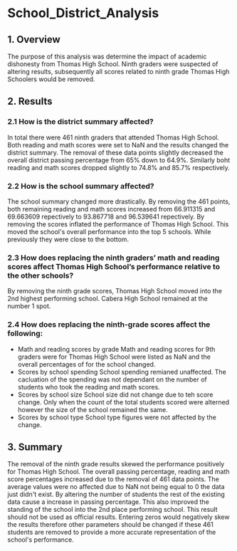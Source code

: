 # School_District_Analysis
## 1. Overview
The purpose of this analysis was determine the impact of academic dishonesty from Thomas High School. Ninth graders were suspected of altering results, subsequently all scores related to ninth grade Thomas High Schoolers would be removed.

## 2. Results
### 2.1 How is the district summary affected?
In total there were 461 ninth graders that attended Thomas High School. Both reading and math scores were set to NaN and the results changed the district summary. The removal of these data points slightly decreased the overall district passing percentage from 65% down to 64.9%. Similarly boht reading and math scores dropped slightly to 74.8% and 85.7% respectively. 
### 2.2 How is the school summary affected?
The school summary changed more drastically. By removing the 461 points, both remaining reading and math scores increased from 66.911315 and 69.663609 repectively to 93.867718	and 96.539641 repectively. By removing the scores inflated the performance of Thomas High School. This moved the school's overall performance into the top 5 schools. While previously they were close to the bottom.  	
### 2.3 How does replacing the ninth graders’ math and reading scores affect Thomas High School’s performance relative to the other schools?
By removing the ninth grade scores, Thomas High School moved into the 2nd highest performing school. Cabera High School remained at the number 1 spot. 

### 2.4 How does replacing the ninth-grade scores affect the following:
- Math and reading scores by grade 
    Math and reading scores for 9th graders were for Thomas High School were listed as NaN and the overall percentages of for the school changed.
- Scores by school spending
    School spending remianed unaffected. The cacluation of the spending was not dependant on the number of students who took the reading and math scores. 
- Scores by school size
    School size did not change due to teh score change. Only when the count of the total students scored were alterned however the size of the school remained the same. 
- Scores by school type
    School type figures were not affected by the change.
## 3. Summary 
The removal of the ninth grade results skewed the performance positively for Thomas High School. The overall passing percentage, reading and math score percentages increased due to the removal of 461 data points. The average values were no affected due to NaN not being equal to 0 the data just didn't exist. By altering the number of students the rest of the existing data cause a increase in passing percentage. This also improved the standing of the school into the 2nd place performing school. This result should not be used as official results. Entering zeros would negatively skew the results therefore other parameters should be changed if these 461 students are removed to provide a more accurate representation of the school's performance. 